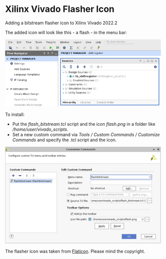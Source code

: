 # Xilinx Vivado Flasher Icon

Adding a bitstream flasher icon to Xilinx Vivado 2022.2

The added icon will look like this - a flash - in the menu bar:


![Vivado with flasher icon](vivado_flasher.png)

To install:

* Put the *flash_bitstream.tcl* script and the icon *flash.png* in a folder like */home/user/vivado_scripts*.
* Set a new custom command via *Tools / Custom Commands / Customize Commands* and specify the .tcl script and the icon.

![Customize Commands](customize_commands.png)

The flasher icon was taken from [Flaticon](https://www.flaticon.com/free-icon/flash_252590).
Please mind the copyright.
